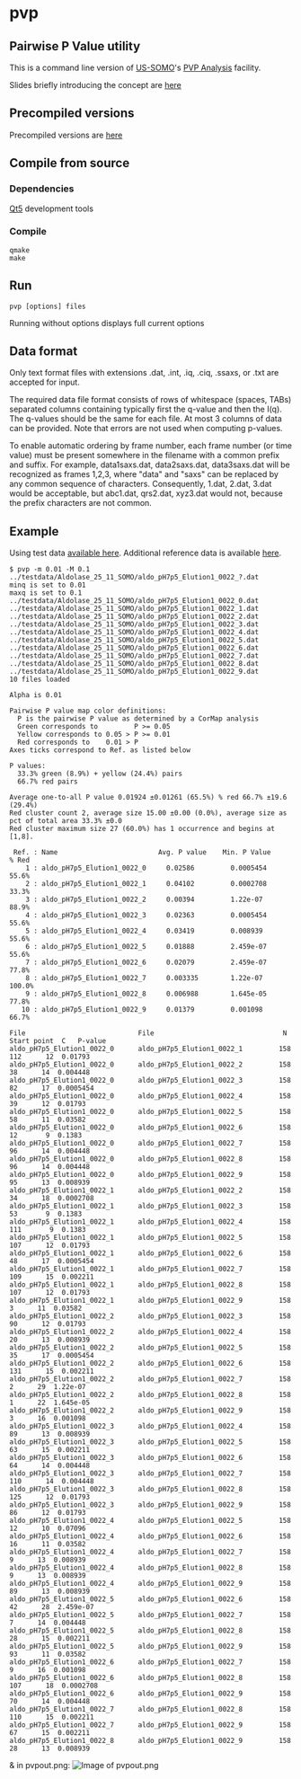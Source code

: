 # pvp
## Pairwise P Value utility

This is a command line version of [US-SOMO](http://somo.uthscsa.edu)'s [PVP Analysis](http://somo.uthscsa.edu/manual/cormap.html) facility.

Slides briefly introducing the concept are [here](https://github.com/ehb54/pvp/wiki)

## Precompiled versions

Precompiled versions are [here](https://github.com/ehb54/pvp/tree/master/precompiled)

## Compile from source
### Dependencies

[Qt5](https://www.qt.io/) development tools

### Compile

```
qmake
make
```
## Run

```
pvp [options] files
```

Running without options displays full current options

## Data format

Only text format files with extensions .dat, .int, .iq, .ciq, .ssaxs, or .txt are accepted for input.

The required data file format consists of rows of whitespace (spaces, TABs) separated columns containing typically first the q-value and then the I(q).  The q-values should be the same for each file. At most 3 columns of data can be provided.  Note that errors are not used when computing p-values.

To enable automatic ordering by frame number, each frame number (or time value) must be present somewhere in the filename with a common prefix and suffix. For example, data1saxs.dat, data2saxs.dat, data3saxs.dat will be recognized as frames 1,2,3, where "data" and "saxs" can be replaced by any common sequence of characters. Consequently, 1.dat, 2.dat, 3.dat would be acceptable, but abc1.dat, qrs2.dat, xyz3.dat would not, because the prefix characters are not common. 

## Example

Using test data [available here](example-data). Additional reference data is available [here](http://somo.uthscsa.edu/sampledata.php).

```
$ pvp -m 0.01 -M 0.1 ../testdata/Aldolase_25_11_SOMO/aldo_pH7p5_Elution1_0022_?.dat
minq is set to 0.01
maxq is set to 0.1
../testdata/Aldolase_25_11_SOMO/aldo_pH7p5_Elution1_0022_0.dat
../testdata/Aldolase_25_11_SOMO/aldo_pH7p5_Elution1_0022_1.dat
../testdata/Aldolase_25_11_SOMO/aldo_pH7p5_Elution1_0022_2.dat
../testdata/Aldolase_25_11_SOMO/aldo_pH7p5_Elution1_0022_3.dat
../testdata/Aldolase_25_11_SOMO/aldo_pH7p5_Elution1_0022_4.dat
../testdata/Aldolase_25_11_SOMO/aldo_pH7p5_Elution1_0022_5.dat
../testdata/Aldolase_25_11_SOMO/aldo_pH7p5_Elution1_0022_6.dat
../testdata/Aldolase_25_11_SOMO/aldo_pH7p5_Elution1_0022_7.dat
../testdata/Aldolase_25_11_SOMO/aldo_pH7p5_Elution1_0022_8.dat
../testdata/Aldolase_25_11_SOMO/aldo_pH7p5_Elution1_0022_9.dat
10 files loaded

Alpha is 0.01

Pairwise P value map color definitions:
  P is the pairwise P value as determined by a CorMap analysis
  Green corresponds to         P >= 0.05
  Yellow corresponds to 0.05 > P >= 0.01
  Red corresponds to    0.01 > P
Axes ticks correspond to Ref. as listed below

P values:
  33.3% green (8.9%) + yellow (24.4%) pairs
  66.7% red pairs

Average one-to-all P value 0.01924 ±0.01261 (65.5%) % red 66.7% ±19.6 (29.4%)
Red cluster count 2, average size 15.00 ±0.00 (0.0%), average size as pct of total area 33.3% ±0.0
Red cluster maximum size 27 (60.0%) has 1 occurrence and begins at [1,8].

 Ref. : Name                         Avg. P value    Min. P Value      % Red
    1 : aldo_pH7p5_Elution1_0022_0     0.02586         0.0005454        55.6%
    2 : aldo_pH7p5_Elution1_0022_1     0.04102         0.0002708        33.3%
    3 : aldo_pH7p5_Elution1_0022_2     0.00394         1.22e-07         88.9%
    4 : aldo_pH7p5_Elution1_0022_3     0.02363         0.0005454        55.6%
    5 : aldo_pH7p5_Elution1_0022_4     0.03419         0.008939         55.6%
    6 : aldo_pH7p5_Elution1_0022_5     0.01888         2.459e-07        55.6%
    7 : aldo_pH7p5_Elution1_0022_6     0.02079         2.459e-07        77.8%
    8 : aldo_pH7p5_Elution1_0022_7     0.003335        1.22e-07        100.0%
    9 : aldo_pH7p5_Elution1_0022_8     0.006988        1.645e-05        77.8%
   10 : aldo_pH7p5_Elution1_0022_9     0.01379         0.001098         66.7%

File                            File                                N  Start point  C   P-value
aldo_pH7p5_Elution1_0022_0      aldo_pH7p5_Elution1_0022_1         158     112      12  0.01793
aldo_pH7p5_Elution1_0022_0      aldo_pH7p5_Elution1_0022_2         158      38      14  0.004448
aldo_pH7p5_Elution1_0022_0      aldo_pH7p5_Elution1_0022_3         158      82      17  0.0005454
aldo_pH7p5_Elution1_0022_0      aldo_pH7p5_Elution1_0022_4         158      39      12  0.01793
aldo_pH7p5_Elution1_0022_0      aldo_pH7p5_Elution1_0022_5         158      58      11  0.03582
aldo_pH7p5_Elution1_0022_0      aldo_pH7p5_Elution1_0022_6         158      12       9  0.1383
aldo_pH7p5_Elution1_0022_0      aldo_pH7p5_Elution1_0022_7         158      96      14  0.004448
aldo_pH7p5_Elution1_0022_0      aldo_pH7p5_Elution1_0022_8         158      96      14  0.004448
aldo_pH7p5_Elution1_0022_0      aldo_pH7p5_Elution1_0022_9         158      95      13  0.008939
aldo_pH7p5_Elution1_0022_1      aldo_pH7p5_Elution1_0022_2         158      34      18  0.0002708
aldo_pH7p5_Elution1_0022_1      aldo_pH7p5_Elution1_0022_3         158      53       9  0.1383
aldo_pH7p5_Elution1_0022_1      aldo_pH7p5_Elution1_0022_4         158     111       9  0.1383
aldo_pH7p5_Elution1_0022_1      aldo_pH7p5_Elution1_0022_5         158     107      12  0.01793
aldo_pH7p5_Elution1_0022_1      aldo_pH7p5_Elution1_0022_6         158      48      17  0.0005454
aldo_pH7p5_Elution1_0022_1      aldo_pH7p5_Elution1_0022_7         158     109      15  0.002211
aldo_pH7p5_Elution1_0022_1      aldo_pH7p5_Elution1_0022_8         158     107      12  0.01793
aldo_pH7p5_Elution1_0022_1      aldo_pH7p5_Elution1_0022_9         158       3      11  0.03582
aldo_pH7p5_Elution1_0022_2      aldo_pH7p5_Elution1_0022_3         158      90      12  0.01793
aldo_pH7p5_Elution1_0022_2      aldo_pH7p5_Elution1_0022_4         158      20      13  0.008939
aldo_pH7p5_Elution1_0022_2      aldo_pH7p5_Elution1_0022_5         158      35      17  0.0005454
aldo_pH7p5_Elution1_0022_2      aldo_pH7p5_Elution1_0022_6         158     131      15  0.002211
aldo_pH7p5_Elution1_0022_2      aldo_pH7p5_Elution1_0022_7         158       2      29  1.22e-07
aldo_pH7p5_Elution1_0022_2      aldo_pH7p5_Elution1_0022_8         158       1      22  1.645e-05
aldo_pH7p5_Elution1_0022_2      aldo_pH7p5_Elution1_0022_9         158       3      16  0.001098
aldo_pH7p5_Elution1_0022_3      aldo_pH7p5_Elution1_0022_4         158      89      13  0.008939
aldo_pH7p5_Elution1_0022_3      aldo_pH7p5_Elution1_0022_5         158      63      15  0.002211
aldo_pH7p5_Elution1_0022_3      aldo_pH7p5_Elution1_0022_6         158      64      14  0.004448
aldo_pH7p5_Elution1_0022_3      aldo_pH7p5_Elution1_0022_7         158     110      14  0.004448
aldo_pH7p5_Elution1_0022_3      aldo_pH7p5_Elution1_0022_8         158     125      12  0.01793
aldo_pH7p5_Elution1_0022_3      aldo_pH7p5_Elution1_0022_9         158      86      12  0.01793
aldo_pH7p5_Elution1_0022_4      aldo_pH7p5_Elution1_0022_5         158      12      10  0.07096
aldo_pH7p5_Elution1_0022_4      aldo_pH7p5_Elution1_0022_6         158      16      11  0.03582
aldo_pH7p5_Elution1_0022_4      aldo_pH7p5_Elution1_0022_7         158       9      13  0.008939
aldo_pH7p5_Elution1_0022_4      aldo_pH7p5_Elution1_0022_8         158       9      13  0.008939
aldo_pH7p5_Elution1_0022_4      aldo_pH7p5_Elution1_0022_9         158      89      13  0.008939
aldo_pH7p5_Elution1_0022_5      aldo_pH7p5_Elution1_0022_6         158      42      28  2.459e-07
aldo_pH7p5_Elution1_0022_5      aldo_pH7p5_Elution1_0022_7         158       7      14  0.004448
aldo_pH7p5_Elution1_0022_5      aldo_pH7p5_Elution1_0022_8         158      28      15  0.002211
aldo_pH7p5_Elution1_0022_5      aldo_pH7p5_Elution1_0022_9         158      93      11  0.03582
aldo_pH7p5_Elution1_0022_6      aldo_pH7p5_Elution1_0022_7         158       9      16  0.001098
aldo_pH7p5_Elution1_0022_6      aldo_pH7p5_Elution1_0022_8         158     107      18  0.0002708
aldo_pH7p5_Elution1_0022_6      aldo_pH7p5_Elution1_0022_9         158      70      14  0.004448
aldo_pH7p5_Elution1_0022_7      aldo_pH7p5_Elution1_0022_8         158     110      15  0.002211
aldo_pH7p5_Elution1_0022_7      aldo_pH7p5_Elution1_0022_9         158      67      15  0.002211
aldo_pH7p5_Elution1_0022_8      aldo_pH7p5_Elution1_0022_9         158      28      13  0.008939

```
& in pvpout.png: ![Image of pvpout.png](doc/sample-pvpout.png)

